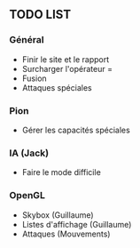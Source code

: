 ## TODO LIST

### Général

- Finir le site et le rapport
- Surcharger l'opérateur =
- Fusion
- Attaques spéciales

### Pion

- Gérer les capacités spéciales

### IA (Jack)

- Faire le mode difficile

### OpenGL

- Skybox (Guillaume)
- Listes d'affichage (Guillaume)
- Attaques (Mouvements)
